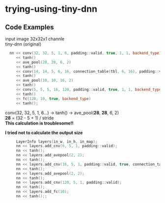 # trying-using-tiny-dnn

## Code Examples

input image 32x32x1 channle  
tiny-dnn (original)  

```cpp
  nn << conv(32, 32, 5, 1, 6, padding::valid, true, 1, 1, backend_type)
     << tanh()
     << ave_pool(28, 28, 6, 2)
     << tanh()
     << conv(14, 14, 5, 6, 16, connection_table(tbl, 6, 16), padding::valid, true, 1, 1, backend_type)
     << tanh()
     << ave_pool(10, 10, 16, 2)
     << tanh()
     << conv(5, 5, 5, 16, 120, padding::valid, true, 1, 1, backend_type)
     << tanh()
     << fc(120, 10, true, backend_type)
     << tanh();
```
conv(32, 32, 5, 1, 6...) -> tanh() -> ave_pool(**28**, **28**, 6, 2)  
**28** = (32 - 5 + 1) / stride  
**This calculation is troublesome!!**  

**I tried not to calculate the output size**

```cpp
     LayerInfo layers(in_w, in_h, in_map);
     nn << layers.add_cnv(6, 5, 1, padding::valid);
     nn << tanh();
     nn << layers.add_avepool(2, 2);
     nn << tanh();
     nn << layers.add_cnv(16, 5, 1, padding::valid, true, connection_table(tbl, 6, 16));
     nn << tanh();
     nn << layers.add_avepool(2, 2);
     nn << tanh();
     nn << layers.add_cnv(120, 5, 1, padding::valid);
     nn << tanh();
     nn << layers.add_fc(10);
     nn << tanh();;

